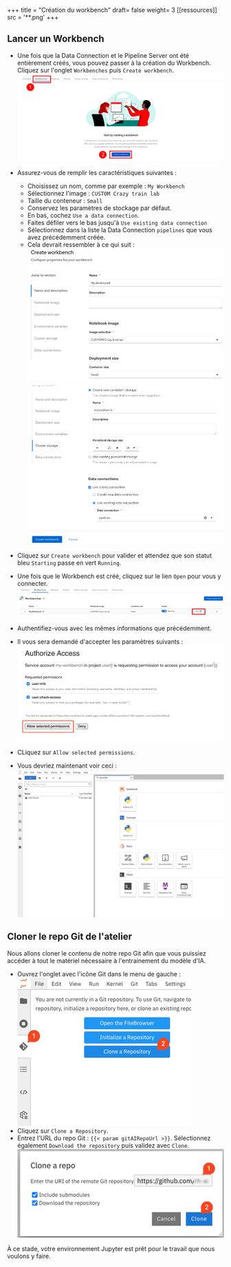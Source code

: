+++
title = "Création du workbench"
draft= false
weight= 3
[[ressources]]
  src = '**.png'
+++

## Lancer un Workbench

* Une fois que la Data Connection et le Pipeline Server ont été entièrement créés, vous pouvez passer à la création du Workbench. Cliquez sur l'onglet `Workbenches` puis `Create workbench`.
![02-03-create-wb.png](02-03-create-wb.png)
* Assurez-vous de remplir les caractéristiques suivantes :  
    * Choisissez un nom, comme par exemple : `My Workbench`  
    * Sélectionnez l'image : `CUSTOM Crazy train lab`
    * Taille du conteneur : `Small`
    * Conservez les paramètres de stockage par défaut.
    * En bas, cochez `Use a data connection`.
    * Faites défiler vers le bas jusqu'à `Use existing data connection`
    * Sélectionnez dans la liste la Data Connection `pipelines` que vous avez précédemment créée.
    * Cela devrait ressembler à ce qui suit :
![02-02-launch-workbench-01.png](02-02-launch-workbench-01.png)
![02-02-launch-workbench-02.png](02-02-launch-workbench-02.png)
* Cliquez sur `Create workbench` pour valider et attendez que son statut bleu `Starting` passe en vert `Running`.
* Une fois que le Workbench est créé, cliquez sur le lien `Open` pour vous y connecter.
![02-03-open-link.png](02-03-open-link.png)

* Authentifiez-vous avec les mêmes informations que précédemment.
* Il vous sera demandé d'accepter les paramètres suivants :
![02-02-accept.png](02-02-accept.png)

* CLiquez sur `Allow selected permissions`.
* Vous devriez maintenant voir ceci :
![02-02-jupyter.png](02-02-jupyter.png)

## Cloner le repo Git de l'atelier

Nous allons cloner le contenu de notre repo Git afin que vous puissiez accéder à tout le matériel nécessaire à l'entrainement du modèle d'IA.

* Ouvrez l'onglet avec l'icône Git dans le menu de gauche :
![git-clone-1.png](git-clone-1.png)
* Cliquez sur `Clone a Repository`.
* Entrez l'URL du repo Git : ``{{< param gitAIRepoUrl >}}``. Sélectionnez également `Download the repository` puis validez avec `Clone`.
![git-clone-2.png](git-clone-2.png)

À ce stade, votre environnement Jupyter est prêt pour le travail que nous voulons y faire.
